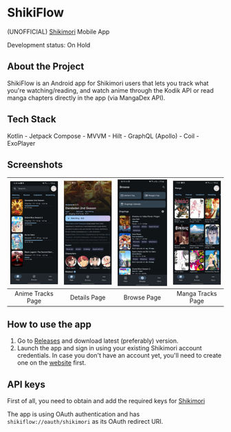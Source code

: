# ShikiFlow
(UNOFFICIAL) [Shikimori](https://shikimori.one/) Mobile App

Development status: On Hold

## About the Project
ShikiFlow is an Android app for Shikimori users that lets you track what you're watching/reading, and watch anime through the Kodik API or read manga chapters directly in the app (via MangaDex API).

## Tech Stack
Kotlin - Jetpack Compose - MVVM - Hilt - GraphQL (Apollo) - Coil - ExoPlayer

## Screenshots
| <img src="screenshots/anime_tracks_page_shikiflow.jpg" width="256"/> | <img src="screenshots/details_page_shikiflow.jpg" width="256"/> | <img src="screenshots/browse_page_shikiflow.jpg" width="256"/> | <img src="screenshots/manga_tracks_page_shikiflow.jpg" width="256"/> |
|:--------------------------------------------------------------------:|:---------------------------------------------------------------:|:--------------------------------------------------------------:|:--------------------------------------------------------------------:|
|                          Anime Tracks Page                           |                          Details Page                           |                          Browse Page                           |                          Manga Tracks Page                           |"

## How to use the app
1. Go to [Releases](https://github.com/horisu-zu/ShikiFlow/releases) and download latest (preferably) version.
2. Launch the app and sign in using your existing Shikimori account credentials. In case you don't have an account yet, you'll need to create one on the [website](https://shikimori.one/) first.

## API keys
First of all, you need to obtain and add the required keys for [Shikimori](https://shikimori.one/oauth)

The app is using OAuth authentication and has `shikiflow://oauth/shikimori` as its OAuth redirect URI.
